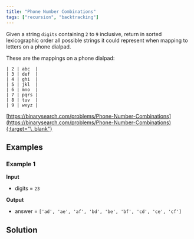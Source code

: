 ```yaml
---
title: "Phone Number Combinations"
tags: ["recursion", "backtracking"]
---
```


Given a string `digits` containing `2` to `9` inclusive, return in sorted lexicographic order all possible strings it could represent when mapping to letters on a phone dialpad.

These are the mappings on a phone dialpad:

```
| 2 | abc  |
| 3 | def  |
| 4 | ghi  |
| 5 | jkl  |
| 6 | mno  |
| 7 | pqrs |
| 8 | tuv  |
| 9 | wxyz |
```

[https://binarysearch.com/problems/Phone-Number-Combinations](https://binarysearch.com/problems/Phone-Number-Combinations){:target="\_blank"}



## Examples
### Example 1

**Input**

- digits = `23`

**Output**

- answer = `['ad', 'ae', 'af', 'bd', 'be', 'bf', 'cd', 'ce', 'cf']`




## Solution

<script src="https://gist.github.com/yaeba/16da7be5123724fcf6eccc25581cef5a.js?file=Phone-Number-Combinations.py"></script>

```
